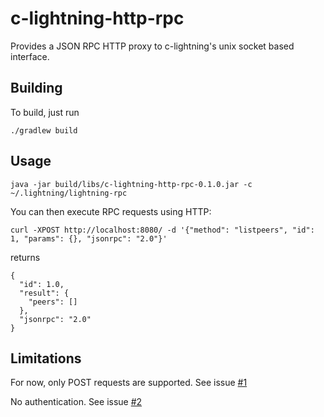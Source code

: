 # c-lightning-http-rpc
Provides a JSON RPC HTTP proxy to c-lightning's unix socket based interface.

## Building

To build, just run
```
./gradlew build
```

## Usage

```
java -jar build/libs/c-lightning-http-rpc-0.1.0.jar -c ~/.lightning/lightning-rpc
```

You can then execute RPC requests using HTTP:

```
curl -XPOST http://localhost:8080/ -d '{"method": "listpeers", "id": 1, "params": {}, "jsonrpc": "2.0"}'
```

returns

```
{
  "id": 1.0,
  "result": {
    "peers": []
  },
  "jsonrpc": "2.0"
}  
```

## Limitations

For now, only POST requests are supported. See issue [#1](https://github.com/alecalve/c-lightning-http-rpc/issues/1)

No authentication. See issue [#2](https://github.com/alecalve/c-lightning-http-rpc/issues/2)
